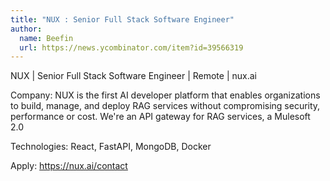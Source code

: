 ```yaml
---
title: "NUX : Senior Full Stack Software Engineer"
author:
  name: Beefin
  url: https://news.ycombinator.com/item?id=39566319
---
```

NUX | Senior Full Stack Software Engineer | Remote | nux.ai

Company: NUX is the first AI developer platform that enables organizations to build, manage, and deploy RAG services without compromising security, performance or cost. We&#x27;re an API gateway for RAG services, a Mulesoft 2.0

Technologies: React, FastAPI, MongoDB, Docker

Apply: <a href="https:&#x2F;&#x2F;nux.ai&#x2F;contact" rel="nofollow">https:&#x2F;&#x2F;nux.ai&#x2F;contact</a>

